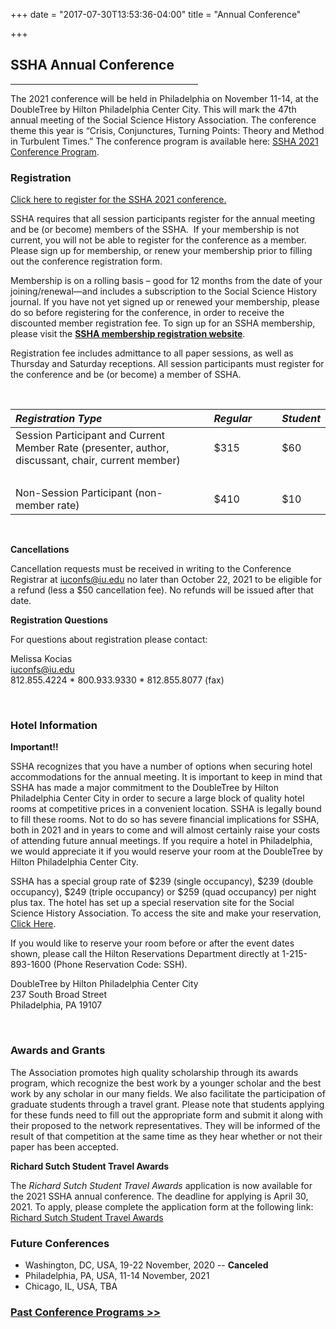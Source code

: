 +++
date = "2017-07-30T13:53:36-04:00"
title = "Annual Conference"

+++

## **SSHA Annual Conference**

<hr width=300; align=left>

The 2021 conference will be held in Philadelphia on November 11-14, at the DoubleTree by Hilton Philadelphia Center City. This will mark the 47th annual meeting of the Social Science History Association. The conference theme this year is “Crisis, Conjunctures, Turning Points: Theory and Method in Turbulent Times.” The conference program is available here: [SSHA 2021 Conference Program](/files/SSHA2021_Final_Program.pdf).

### Registration

<a href="https://indianauniv.ungerboeck.com/prod/emc00/register.aspx?OrgCode=10&EvtID=10425&AppCode=REG&CC=121092803651" target="_blank">Click here to register for the SSHA 2021 conference.</a>

SSHA requires that all session participants register for the annual meeting and be (or become) members of the SSHA.  If your membership is not current, you will not be able to register for the conference as a member.  Please sign up for membership, or renew your membership prior to filling out the conference registration form.

Membership is on a rolling basis – good for 12 months from the date of your joining/renewal—and includes a subscription to the Social Science History journal. If you have not yet signed up or renewed your membership, please do so before registering for the conference, in order to receive the discounted member registration fee. To sign up for an SSHA membership, please visit the <a href="https://indianauniv-web.ungerboeck.com/mbd/mbd_p23_add_member.aspx?oc=10&cc=SSHA-MEMBER" target="_blank">**SSHA membership registration website**</a>.

Registration fee includes admittance to all paper sessions, as well as Thursday and Saturday receptions. All session participants must register for the conference and be (or become) a member of SSHA. 

&emsp;

*Registration Type* | &emsp; | *Regular* | &emsp; | *Student*
:--- | --- | :--- | --- | :---
Session Participant and Current Member Rate (presenter, author, discussant, chair, current member) | | $315 | | $60
| &emsp; | &emsp; | &emsp; | &emsp; |
Non-Session Participant (non-member rate) | | $410 | | $10

&emsp;

**Cancellations**  

Cancellation requests must be received in writing to the Conference Registrar at iuconfs@iu.edu no later than October 22, 2021 to be eligible for a refund (less a $50 cancellation fee).  No refunds will be issued after that date.  

**Registration Questions**

For questions about registration please contact:

Melissa Kocias  
<iuconfs@iu.edu>  
812.855.4224 * 800.933.9330 * 812.855.8077 (fax) 
  
&emsp;  

### Hotel Information

**Important!!**

SSHA recognizes that you have a number of options when securing hotel accommodations for the annual meeting.  It is important to keep in mind that SSHA has made a major commitment to the DoubleTree by Hilton Philadelphia Center City in order to secure a large block of quality hotel rooms at competitive prices in a convenient location.  SSHA is legally bound to fill these rooms.  Not to do so has severe financial implications for SSHA, both in 2021 and in years to come and will almost certainly raise your costs of attending future annual meetings.  If you require a hotel in Philadelphia, we would appreciate it if you would reserve your room at the DoubleTree by Hilton Philadelphia Center City.

SSHA has a special group rate of $239 (single occupancy), $239 (double occupancy), $249 (triple occupancy) or $259 (quad occupancy) per night plus tax.  The hotel has set up a special reservation site for the Social Science History Association.  To access the site and make your reservation, <a href="https://book.passkey.com/go/SSHA" target="_blank">Click Here</a>.

If you would like to reserve your room before or after the event dates shown, please call the Hilton Reservations Department directly at 1-215-893-1600 (Phone Reservation Code: SSH). 

DoubleTree by Hilton Philadelphia Center City  
237 South Broad Street  
Philadelphia, PA 19107  
  
&emsp;  

### Awards and Grants  

The Association promotes high quality scholarship through its awards program, which recognize the best work by a younger scholar and the best work by any scholar in our many fields. We also facilitate the participation of graduate students through a travel grant. Please note that students applying for these funds need to fill out the appropriate form and submit it along with their proposed to the network representatives. They will be informed of the result of that competition at the same time as they hear whether or not their paper has been accepted.  

**Richard Sutch Student Travel Awards**  

The _Richard Sutch Student Travel Awards_ application is now available for the 2021 SSHA annual conference. The deadline for applying is April 30, 2021. To apply, please complete the application form at the following link: 
<br /><a href="https://forms.gle/sJwf1pkbNi5W6e146" target="_blank">Richard Sutch Student Travel Awards</a>  

### Future Conferences

- Washington, DC, USA, 19-22 November, 2020 -- **Canceled**
- Philadelphia, PA, USA, 11-14 November, 2021
- Chicago, IL, USA, TBA

### [Past Conference Programs >>](/programs/)